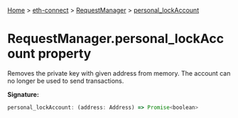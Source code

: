 [Home](./index) &gt; [eth-connect](./eth-connect.md) &gt; [RequestManager](./eth-connect.requestmanager.md) &gt; [personal\_lockAccount](./eth-connect.requestmanager.personal_lockaccount.md)

# RequestManager.personal\_lockAccount property

Removes the private key with given address from memory. The account can no longer be used to send transactions.

**Signature:**
```javascript
personal_lockAccount: (address: Address) => Promise<boolean>
```
